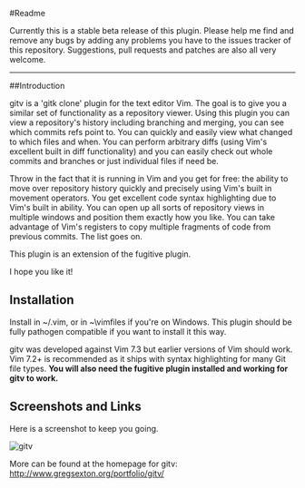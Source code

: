 #Readme

Currently this is a stable beta release of this plugin. Please
help me find and remove any bugs by adding any problems you have
to the issues tracker of this repository. Suggestions, pull
requests and patches are also all very welcome.

***

##Introduction

gitv is a 'gitk clone' plugin for the text editor Vim. The goal is
to give you a similar set of functionality as a repository viewer.
Using this plugin you can view a repository's history including
branching and merging, you can see which commits refs point to.
You can quickly and easily view what changed to which files and
when. You can perform arbitrary diffs (using Vim's excellent built
in diff functionality) and you can easily check out whole commits
and branches or just individual files if need be.

Throw in the fact that it is running in Vim and you get for free:
the ability to move over repository history quickly and precisely
using Vim's built in movement operators. You get excellent code
syntax highlighting due to Vim's built in ability. You can open up
all sorts of repository views in multiple windows and position
them exactly how you like. You can take advantage of Vim's
registers to copy multiple fragments of code from previous
commits. The list goes on.

This plugin is an extension of the fugitive plugin.

I hope you like it!

## Installation

Install in ~/.vim, or in ~\vimfiles if you're on Windows. This
plugin should be fully pathogen compatible if you want to install
it this way.

gitv was developed against Vim 7.3 but earlier versions of Vim
should work.  Vim 7.2+ is recommended as it ships with syntax
highlighting for many Git file types. **You will also need the
fugitive plugin installed and working for gitv to work.**

## Screenshots and Links

Here is a screenshot to keep you going.

![gitv](http://www.gregsexton.org/images/gitk-vim.jpg)

More can be found at the homepage for gitv:
http://www.gregsexton.org/portfolio/gitv/

